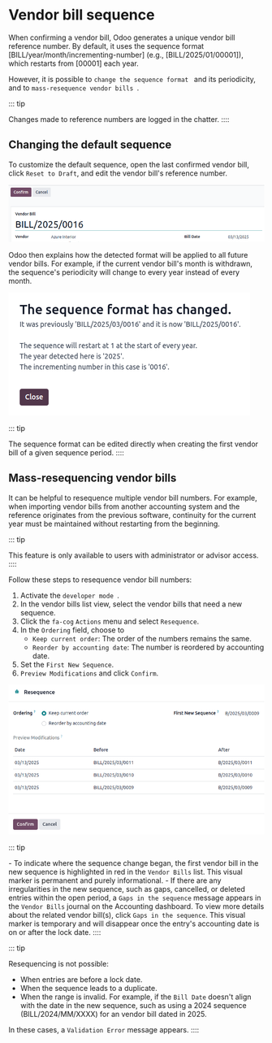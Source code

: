 # Vendor bill sequence

When confirming a vendor bill, Odoo generates a unique vendor bill
reference number. By default, it uses the sequence format
[BILL/year/month/incrementing-number] (e.g.,
[BILL/2025/01/00001]), which restarts from
[00001] each year.

However, it is possible to
`change the sequence format ` and its periodicity, and to `mass-resequence vendor bills
`.

::: tip

Changes made to reference numbers are logged in the chatter.
::::

## Changing the default sequence 

To customize the default sequence, open the last confirmed vendor bill,
click `Reset to
Draft`, and edit the vendor bill\'s
reference number.

![Editing the reference number of a vendor bill.](sequence/sequence-reference-number.png)

Odoo then explains how the detected format will be applied to all future
vendor bills. For example, if the current vendor bill\'s month is
withdrawn, the sequence\'s periodicity will change to every year instead
of every month.

![Editing the reference number of a vendor bill.](sequence/sequence-dialog.png)

::: tip

The sequence format can be edited directly when creating the first
vendor bill of a given sequence period.
::::

## Mass-resequencing vendor bills 

It can be helpful to resequence multiple vendor bill numbers. For
example, when importing vendor bills from another accounting system and
the reference originates from the previous software, continuity for the
current year must be maintained without restarting from the beginning.

::: tip

This feature is only available to users with administrator or advisor
access.
::::

Follow these steps to resequence vendor bill numbers:

1.  Activate the `developer mode `.
2.  In the vendor bills list view, select the vendor bills that need a
    new sequence.
3.  Click the `fa-cog`
    `Actions` menu and select
    `Resequence`.
4.  In the `Ordering` field, choose
    to
    - `Keep current order`: The order
      of the numbers remains the same.
    - `Reorder by accounting date`:
      The number is reordered by accounting date.
5.  Set the `First New Sequence`.
6.  `Preview Modifications` and click
    `Confirm`.

![Resequence options window](sequence/sequence-bill-sequencing.png)

::: tip

\- To indicate where the sequence change began, the first vendor bill in
the new sequence is highlighted in red in the
`Vendor Bills` list. This visual
marker is permanent and purely informational. - If there are any
irregularities in the new sequence, such as gaps, cancelled, or deleted
entries within the open period, a
`Gaps in the sequence` message
appears in the `Vendor Bills` journal
on the Accounting dashboard. To view more details about the related
vendor bill(s), click `Gaps in the sequence`. This visual marker is temporary and will disappear
once the entry\'s accounting date is on or after the lock date.
::::

::: tip

Resequencing is not possible:

- When entries are before a lock date.
- When the sequence leads to a duplicate.
- When the range is invalid. For example, if the
  `Bill Date` doesn\'t align with the
  date in the new sequence, such as using a 2024 sequence
  (BILL/2024/MM/XXXX) for an vendor bill dated in 2025.

In these cases, a `Validation Error`
message appears.
::::
